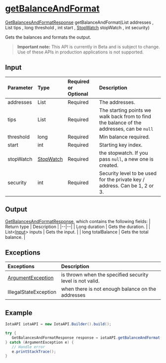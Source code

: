 
# [getBalanceAndFormat](https://github.com/iotaledger/iota-java/blob/master/jota/src/main/java/org/iota/jota/IotaAPI.java#L811)
 [GetBalancesAndFormatResponse](https://github.com/iotaledger/iota-java/blob/master/jota/src/main/java/org/iota/jota/dto/response/GetBalancesAndFormatResponse.java) getBalanceAndFormat(List<String> addresses , List<String> tips , long threshold , int start , [StopWatch](https://github.com/iotaledger/iota-java/blob/master/jota/src/main/java/org/iota/jota/utils/StopWatch.java) stopWatch , int security)

Gets the balances and formats the output.
> **Important note:** This API is currently in Beta and is subject to change. Use of these APIs in production applications is not supported.

## Input
| Parameter       | Type | Required or Optional | Description |
|:---------------|:--------|:--------| :--------|
| addresses | List<String> | Required | The addresses. |
| tips | List<String> | Required | The starting points we walk back from to find the balance of the addresses, can be `null` |
| threshold | long | Required | Min balance required. |
| start | int | Required | Starting key index. |
| stopWatch | [StopWatch](https://github.com/iotaledger/iota-java/blob/master/jota/src/main/java/org/iota/jota/utils/StopWatch.java) | Required | the stopwatch. If you pass `null`, a new one is created. |
| security | int | Required | Security level to be used for the private key / address. Can be 1, 2 or 3. |
    
## Output
[GetBalancesAndFormatResponse](https://github.com/iotaledger/iota-java/blob/master/jota/src/main/java/org/iota/jota/dto/response/GetBalancesAndFormatResponse.java), which contains the following fields:
| Return type | Description |
|--|--|
| Long duration | Gets the duration. |
| List<[Input](https://github.com/iotaledger/iota-java/blob/master/jota/src/main/java/org/iota/jota/model/Input.java)> inputs | Gets the input. |
| long totalBalance | Gets the total balance. |

## Exceptions
| Exceptions     | Description |
|:---------------|:--------|
| [ArgumentException](https://github.com/iotaledger/iota-java/blob/master/jota/src/main/java/org/iota/jota/error/ArgumentException.java) | is thrown when the specified security level is not valid. |
| IllegalStateException | when there is not enough balance on the addresses |


 ## Example
 
 ```Java
 IotaAPI iotaAPI = new IotaAPI.Builder().build();

try { 
    GetBalancesAndFormatResponse response = iotaAPI.getBalanceAndFormat(new List<String>(new String[]{"XOPEQVJLDUBAJTVGEAOHSGCTLAWLLBAKSINYKDJAWMKNDSKZHHTPMMGJBBGEPBPWLZZNZNP9BNRXRHWXA", "JS9LKLBOXDDXYEURAKFUCBGB9FTWTDLWQMIKWXOBYDCSK9RPZREDYLLICFDCWOXXZHUTJNXJGZUADYICM"}), new List<String>(new String[]{"FFNINIXBDQU9FPALBDRKYRJDAIDHXTIMDGGJIZEOKWJLOBBQPSVDIFFEWYCQLBGQQNBVSYJAV9SHUTLWH", "EPALLFZECREPUEAFVKTHGGEAZZMUHVOKMP9ZQEWIBXLCJWM999WTCGWGAPKWQHRLIBVLBBIQQJFV9ZIDY"}), 100, 953, new Stopwatch(), 3);
} catch (ArgumentException e) { 
    // Handle error
    e.printStackTrace(); 
}
 ```
